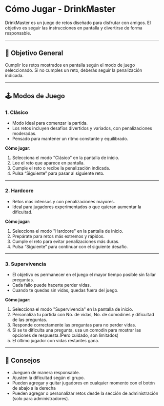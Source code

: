 # Cómo Jugar - DrinkMaster

DrinkMaster es un juego de retos diseñado para disfrutar con amigos. El objetivo es seguir las instrucciones en pantalla y divertirse de forma responsable.

---

## 🎯 Objetivo General
Cumplir los retos mostrados en pantalla según el modo de juego seleccionado. Si no cumples un reto, deberás seguir la penalización indicada.

---

## 🕹️ Modos de Juego

### 1. Clásico
- Modo ideal para comenzar la partida.
- Los retos incluyen desafíos divertidos y variados, con penalizaciones moderadas.
- Pensado para mantener un ritmo constante y equilibrado.

**Cómo jugar:**
1. Selecciona el modo "Clásico" en la pantalla de inicio.
2. Lee el reto que aparece en pantalla.
3. Cumple el reto o recibe la penalización indicada.
4. Pulsa “Siguiente” para pasar al siguiente reto.

---

### 2. Hardcore
- Retos más intensos y con penalizaciones mayores.
- Ideal para jugadores experimentados o que quieran aumentar la dificultad.

**Cómo jugar:**
1. Selecciona el modo "Hardcore" en la pantalla de inicio.
2. Prepárate para retos más extremos y rápidos.
3. Cumple el reto para evitar penalizaciones más duras.
4. Pulsa “Siguiente” para continuar con el siguiente desafío.

---

### 3. Supervivencia
- El objetivo es permanecer en el juego el mayor tiempo posible sin fallar preguntas.
- Cada fallo puede hacerte perder vidas.
- Cuando te quedas sin vidas, quedas fuera del juego.

**Cómo jugar:**
1. Selecciona el modo "Supervivencia" en la pantalla de inicio.
2. Personaliza tu partida con No. de vidas, No. de comodines y dificultad de las preguntas.
3. Responde correctamente las preguntas para no perder vidas.
4. Si se te dificulta una pregunta, usa un comodin para mostrar las opciones de respuesta.(Pero cuidado, son limitados)
5. El último jugador con vidas restantes gana.

---

## 📌 Consejos
- Jueguen de manera responsable.
- Ajusten la dificultad según el grupo.
- Pueden agregar y quitar jugadores en cualquier momento con el botón de abajo a la derecha
- Pueden agregar o personalizar retos desde la sección de administración (solo para administradores).

